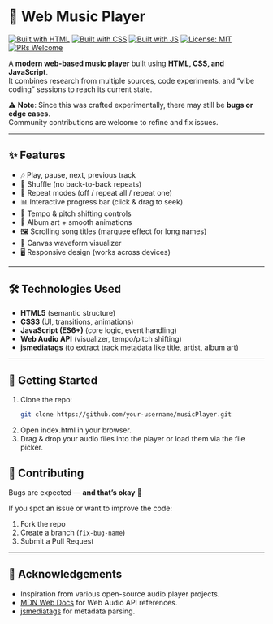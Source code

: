 # 🎵 Web Music Player

[![Built with HTML](https://img.shields.io/badge/Built%20with-HTML-orange?logo=html5&logoColor=white)](https://developer.mozilla.org/en-US/docs/Web/HTML)
[![Built with CSS](https://img.shields.io/badge/Styled%20with-CSS-blue?logo=css3&logoColor=white)](https://developer.mozilla.org/en-US/docs/Web/CSS)
[![Built with JS](https://img.shields.io/badge/Powered%20by-JavaScript-yellow?logo=javascript&logoColor=black)](https://developer.mozilla.org/en-US/docs/Web/JavaScript)
[![License: MIT](https://img.shields.io/badge/License-MIT-green.svg)](LICENSE)
[![PRs Welcome](https://img.shields.io/badge/PRs-welcome-brightgreen.svg)](../../pulls)

A **modern web-based music player** built using **HTML, CSS, and JavaScript**.  
It combines research from multiple sources, code experiments, and “vibe coding” sessions to reach its current state.  

⚠️ **Note**: Since this was crafted experimentally, there may still be **bugs or edge cases**.  
Community contributions are welcome to refine and fix issues.

---

## ✨ Features

- 🎶 Play, pause, next, previous track  
- 🔀 Shuffle (no back-to-back repeats)  
- 🔁 Repeat modes (off / repeat all / repeat one)  
- 📊 Interactive progress bar (click & drag to seek)  
- 🎼 Tempo & pitch shifting controls  
- 📀 Album art + smooth animations  
- 🖼️ Scrolling song titles (marquee effect for long names)  
- 🌈 Canvas waveform visualizer  
- 🖥️ Responsive design (works across devices)  

---

## 🛠️ Technologies Used

- **HTML5** (semantic structure)  
- **CSS3** (UI, transitions, animations)  
- **JavaScript (ES6+)** (core logic, event handling)  
- **Web Audio API** (visualizer, tempo/pitch shifting)  
- **jsmediatags** (to extract track metadata like title, artist, album art)  

---

## 🚀 Getting Started

1. Clone the repo:
   ```bash
   git clone https://github.com/your-username/musicPlayer.git
2. Open index.html in your browser.
3. Drag & drop your audio files into the player or load them via the file picker.

## 🤝 Contributing

Bugs are expected — **and that’s okay** 🎉

If you spot an issue or want to improve the code:

1. Fork the repo
2. Create a branch (`fix-bug-name`)
3. Submit a Pull Request

---

## 🙌 Acknowledgements

* Inspiration from various open-source audio player projects.
* [MDN Web Docs](https://developer.mozilla.org/) for Web Audio API references.
* [jsmediatags](https://github.com/aadsm/jsmediatags) for metadata parsing.

